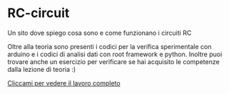 # RC-circuit
Un sito dove spiego cosa sono e come funzionano i circuiti RC

Oltre alla teoria sono presenti i codici per la verifica sperimentale con arduino e i codici di analisi dati con root framework e python.
Inoltre puoi trovare anche un esercizio per verificare se hai acquisito le competenze dalla lezione di teoria :)

[Cliccami per vedere il lavoro completo](lucapalumbo.github.io/circuiti-RC)
